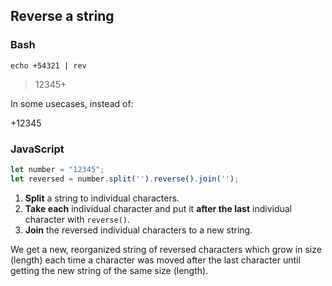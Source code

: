 ## Reverse a string

### Bash

```shell
echo +54321 | rev
```

> 12345+

In some usecases, instead of:

+12345

### JavaScript

```js
let number = "12345";
let reversed = number.split('').reverse().join('');
```

1. **Split** a string to individual characters.
2. **Take each** individual character and put it **after the last** individual character with `reverse()`.
3. **Join** the reversed individual characters to a new string.

We get a new, reorganized string of reversed characters which grow in size (length) each time a character was moved after the last character until getting the new string of the same size (length).
